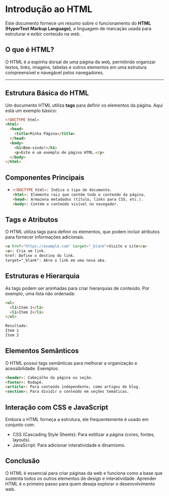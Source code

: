 # Introdução ao HTML

Este documento fornece um resumo sobre o funcionamento do **HTML (HyperText Markup Language)**, a linguagem de marcação usada para estruturar e exibir conteúdo na web.

## O que é HTML?
O HTML é a espinha dorsal de uma página da web, permitindo organizar textos, links, imagens, tabelas e outros elementos em uma estrutura compreensível e navegável pelos navegadores.

---

## Estrutura Básica do HTML
Um documento HTML utiliza **tags** para definir os elementos da página. Aqui está um exemplo básico:

```html
<!DOCTYPE html>
<html>
  <head>
    <title>Minha Página</title>
  </head>
  <body>
    <h1>Bem-vindo!</h1>
    <p>Este é um exemplo de página HTML.</p>
  </body>
</html>
```

## Componentes Principais
- ```html
  <!DOCTYPE html>: Indica o tipo de documento.
  <html>: Elemento raiz que contém todo o conteúdo da página.
  <head>: Armazena metadados (título, links para CSS, etc.).
  <body>: Contém o conteúdo visível no navegador.
  ```
## Tags e Atributos
O HTML utiliza tags para definir os elementos, que podem incluir atributos para fornecer informações adicionais.
```html
<a href="https://example.com" target="_blank">Visite o site</a>
<a>: Cria um link.
href: Define o destino do link.
target="_blank": Abre o link em uma nova aba.
```

## Estruturas e Hierarquia
As tags podem ser aninhadas para criar hierarquias de conteúdo.
Por exemplo, uma lista não ordenada:
```html
<ul>
  <li>Item 1</li>
  <li>Item 2</li>
</ul>

Resultado:
Item 1
Item 2
```

## Elementos Semânticos
O HTML possui tags semânticas para melhorar a organização e acessibilidade. Exemplos:
```html
<header>: Cabeçalho da página ou seção.
<footer>: Rodapé.
<article>: Para conteúdo independente, como artigos de blog.
<section>: Para dividir o conteúdo em seções temáticas.
```
## Interação com CSS e JavaScript

Embora o HTML forneça a estrutura, ele frequentemente é usado em conjunto com:
 - CSS (Cascading Style Sheets): Para estilizar a página (cores, fontes, layouts).
 - JavaScript: Para adicionar interatividade e dinamismo.

## Conclusão
O HTML é essencial para criar páginas da web e funciona como a base que sustenta todos os outros elementos de design e interatividade. Aprender HTML é o primeiro passo para quem deseja explorar o desenvolvimento web.
